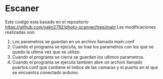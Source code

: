 # Escaner
Este codigo esta basado en el repositorio https://github.com/yako2792/photo-scanner/tree/main
Las modificaciones realizadas son:
  1. Los parametros se guardan en un archivo llamado main.conf
  2. Cuando el programa se ejecuta, se trae los parametros con los que se quedo la ultima vez que se utilizo.
  3. Cuando el programa se cierra se guardan los ultimos parametros.
  4. Cuando el programa se ejecuta tambien abre un archivo llamado puertos.conf que contiene el indice de las camaras y el puerto en el que se encuentra conectado arduino.

